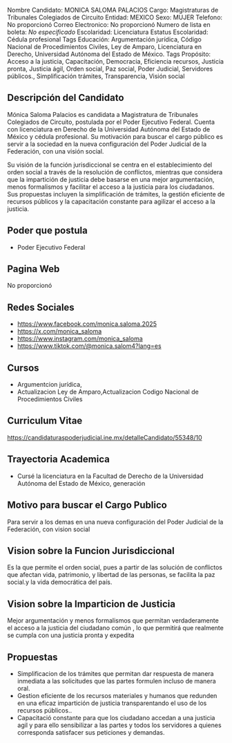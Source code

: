 Nombre Candidato: MONICA SALOMA PALACIOS
Cargo: Magistraturas de Tribunales Colegiados de Circuito
Entidad: MEXICO
Sexo: MUJER
Telefono: No proporcionó
Correo Electronico: No proporcionó
Numero de lista en boleta: *No especificado*
Escolaridad: Licenciatura
Estatus Escolaridad: Cédula profesional
Tags Educación: Argumentación jurídica, Código Nacional de Procedimientos Civiles, Ley de Amparo, Licenciatura en Derecho, Universidad Autónoma del Estado de México.
Tags Propósito: Acceso a la justicia, Capacitación, Democracia, Eficiencia recursos, Justicia pronta, Justicia ágil, Orden social, Paz social, Poder Judicial, Servidores públicos., Simplificación trámites, Transparencia, Visión social


## Descripción del Candidato 

Mónica Saloma Palacios es candidata a Magistratura de Tribunales Colegiados de Circuito, postulada por el Poder Ejecutivo Federal. Cuenta con licenciatura en Derecho de la Universidad Autónoma del Estado de México y cédula profesional. Su motivación para buscar el cargo público es servir a la sociedad en la nueva configuración del Poder Judicial de la Federación, con una visión social.

Su visión de la función jurisdiccional se centra en el establecimiento del orden social a través de la resolución de conflictos, mientras que considera que la impartición de justicia debe basarse en una mejor argumentación, menos formalismos y facilitar el acceso a la justicia para los ciudadanos. Sus propuestas incluyen la simplificación de trámites, la gestión eficiente de recursos públicos y la capacitación constante para agilizar el acceso a la justicia.


## Poder que postula

- Poder Ejecutivo Federal


## Pagina Web

No proporcionó


## Redes Sociales

- https://www.facebook.com/monica.saloma.2025
- https://x.com/monica_saloma
- https://www.instagram.com/monica_saloma
- https://www.tiktok.com/@monica.salom4?lang=es


## Cursos

- Argumentcion jurídica,
- Actualizacion Ley de Amparo,Actualizacion Codigo Nacional de Procedimientos Civiles


## Curriculum Vitae

https://candidaturaspoderjudicial.ine.mx/detalleCandidato/55348/10


## Trayectoria Academica

- Cursé la licenciatura en la Facultad de Derecho de la Universidad Autónoma del Estado de México, generación


## Motivo para buscar el Cargo Publico

Para servir a los demas en una nueva configuración del Poder Judicial de la Federación, con vision social


## Vision sobre la Funcion Jurisdiccional

Es la que permite el orden social, pues a partir de las solución de conflictos que afectan vida, patrimonio, y libertad de las personas, se facilita la paz social.y la vida democrática del país.


## Vision sobre la Imparticion de Justicia

Mejor argumentación y menos formalismos que permitan verdaderamente el acceso a la justicia del ciudadano común , lo que permitirá que realmente se cumpla con una justicia pronta y expedita


## Propuestas

- Simplificacion de los trámites que permitan dar respuesta de manera inmediata a las solicitudes que las partes formulen incluso de manera oral.
- Gestion eficiente de los recursos materiales y humanos que redunden en una eficaz impartición de justicia transparentando el uso de los recursos públicos..
- Capacitació constante para que los ciudadano accedan a una justicia agil y para ello sensibilizar a las partes y todos los servidores a quienes corresponda satisfacer sus peticiones y demandas.

